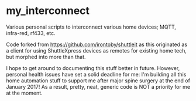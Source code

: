 # my_interconnect

Various personal scripts to interconnect various home devices; MQTT,
infra-red, rf433, etc.

Code forked from https://github.com/irontoby/shuttleit as this originated
as a client for using ShuttleXpress devices as remotes for existing home
tech, but morphed into more than that.

I hope to get around to documenting this stuff better in future.  However,
personal health issues have set a solid deadline for me: I'm building all
this home automation stuff to support me after major spine surgery at the
end of January 2017!  As a result, pretty, neat, generic code is NOT a
priority for me at the moment.
